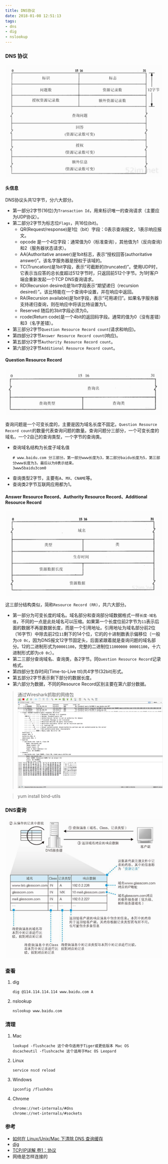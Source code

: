 ```yaml
---
title: DNS协议
date: 2018-01-08 12:51:13
tags: 
- dns
- dig
- nslookup
---
```

### DNS 协议
![](/images/QQ20180108-121200@2x.jpg)

#### 头信息
DNS协议头共12字节，分六大部分。
- 第一部分2字节(16位)为`Transaction Id`，用来标识唯一的查询请求（主要应为UDP协议）。
- 第二部分2字节为标志位`Flags`，共16位(bit)。
    - QR(Request/response)是1位（bit）字段：0表示查询报文，1表示响应报文。
    - opcode 是一个4位字段：通常值为0（标准查询），其他值为1（反向查询）和2（服务器状态请求）。
    - AA(Authoritative answer)是1bit标志，表示“授权回答(authoritative answer)”。该名字服务器是授权于该域的。
    - TC(Truncation)是1bit字段，表示“可截断的(truncated)”。使用UDP时，它表示当应答的总长度超过512字节时，只返回前512个字节。为1时客户端会重新发起一个TCP DNS查询请求。
    - RD(Recursion desired)是1bit字段表示“期望递归（recursion desired）”。该比特能在一个查询中设置，并在响应中返回。
    - RA(Recursion available)是1bit字段，表示“可用递归”。如果名字服务器支持递归查询，则在响应中将该比特设置为1。
    - Reserved 随后的3bit字段必须为0。
    - rcode(Return code)是一个4bit的返回码字段。通常的值为0（没有差错）和3（名字差错）。
- 第三部分2字节`Question Resource Record count`(请求和响应)。
- 第四部分2字节`Answer Resource Record count`(响应)。
- 第五部分2字节`Authority Resource Record count`。
- 第六部分2字节`Additional Resource Record count`。

#### Question Resource Record
![](/images/QQ20180108-122315@2x.jpg)

查询问题是一个可变长度的，主要是因为域名长度不固定。`Question Resource Record count`的数量代表查询问题的数量。查询问题分三部分，一个可变长度的域名，一个2自己的查询类型，一个字节的查询类。
- 查询域名结构为长度子域名值
    ```
    # www.baidu.com 分三部分。第一部分www长度为3，第二部分baidu长度为5，第三部分www长度为3。最后以为0表示结束。
    3www5baidu3com0
    ```
- 查询类型2字节，主要有`A`、`MX`、`CNAME`等。
- 查询类2字节互联网应用都为1。

#### Answer Resource Record、Authority Resource Record、Additional Resource Record
![](/images/QQ20180108-123107@2x.jpg)  

这三部分结构类似，简称`Resource Record (RR)`，共六大部分。
- 第一部分为可变长度的域名。域名部分和查询部分域数据格式一样`长度-域名值`，不同的一点是此处域名可以压缩。如果第一个长度位前2字节为`11`表示后面的数据不再是数据长度，而是一个引用地址。引用地址为域名部分前2位（16字节）中除去前2位`11`剩下的14个位，它的的十进制数表示偏移位（一般为`c0 0c`，因为DNS报文12字节固定头，后面紧跟着就是查询问题的域名部分。12的二进制形式为`00001100`，完整的二进制位`11000000 00001100`，十六进制形式即为`c0 0c`）。    
- 第二三部分查询域名、查询类，各2字节。同`Question Resource Record`记录格式。
- 第四部分生存时间(Time-to-Live ttl)共4字节(32bit)形式。
- 第五部分2字节表示剩下部分的数据长度。
- 第六部分为数据，不同的Resource Record区别主要在第六部分数据。

> 通过Wireshark抓取的网络包
![](/images/QQ20180108-125622@2x.jpg)

> yum install bind-utils


### DNS查询

![](/images/dns.png)

### 查看
1. dig
    ```
    dig @114.114.114.114 www.baidu.com A
    ```
2. nslookup 
    ```
    nslookup www.baidu.com
    ```

### 清理
1. Mac
    ```
    lookupd -flushcache 这个命令适用于Tiger或更低版本 Mac OS
    dscacheutil -flushcache 这个适用于Mac OS Leopard 
    ```
2. Linux 
    ```
    service nscd reload
    ```
3. Windows 
    ```
    ipconfig /flushdns
    ```
4. Chrome 
    ```
    chrome://net-internals/#dns
    chrome://net-internals/#sockets
    ```

### 参考
- [如何在 Linux/Unix/Mac 下清除 DNS 查询缓存](https://linux.cn/article-3341-1.html)
- [dig](dig.md)
- [TCP/IP详解 卷1：协议](http://docs.52im.net/extend/docs/book/tcpip/vol1/14/)
- 网络是怎样连接的